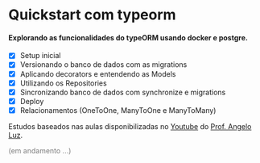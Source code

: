 # Quickstart com typeorm

#### Explorando as funcionalidades do typeORM usando docker e postgre.

- [x] Setup inicial
- [x] Versionando o banco de dados com as migrations
- [x] Aplicando decorators e entendendo as Models
- [x] Utilizando os Repositories
- [x] Sincronizando banco de dados com synchronize e migrations
- [x] Deploy
- [x] Relacionamentos (OneToOne, ManyToOne e ManyToMany)
<!---
- [ ] Criação de registro em cascata em tabelas relacionadas
- [ ] Inserção/vinculação na relação ManyToMany
- [ ] Validação com class-validator
- [ ] Herança, herança de tabela única e composição
- [ ] Geração automática de models a partir do banco de dados
- [ ] Automatizando a execução de migrações com hooks do NPM
- [ ] Cache de query no banco da aplicação e no Redis
- [ ] Transformers e criptografia AES com typeorm encrypt
-->

Estudos baseados nas aulas disponibilizadas no [Youtube](https://www.youtube.com/playlist?list=PLDqnSpzNKDvn-3cpMf3yPn7gTnb3ooy4b) do [Prof. Angelo Luz](https://github.com/angelogluz).

<p style="color:gray">(em andamento ...)</p>
